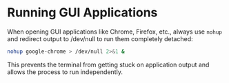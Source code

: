 

# Running GUI Applications

When opening GUI applications like Chrome, Firefox, etc., always use `nohup` and redirect output to /dev/null to run them completely detached:

```bash
nohup google-chrome > /dev/null 2>&1 &
```

This prevents the terminal from getting stuck on application output and allows the process to run independently.